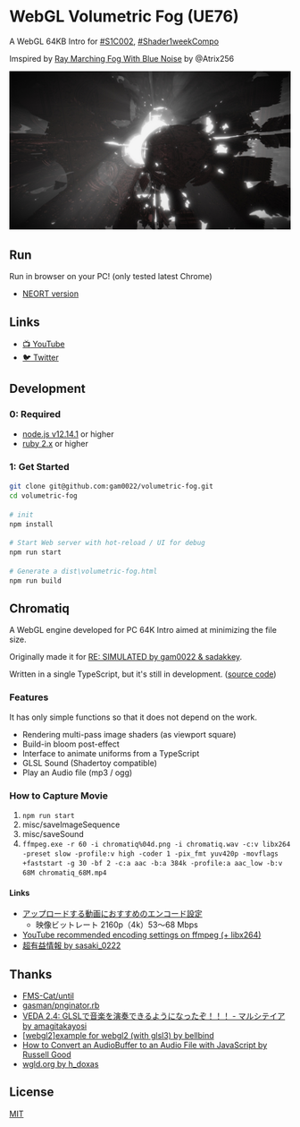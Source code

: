 # WebGL Volumetric Fog (UE76)

A WebGL 64KB Intro for [#S1C002](https://neort.io/tag/bqr6ous3p9f48fkis91g), [#Shader1weekCompo](https://neort.io/tag/br0go2s3p9f194rkgmj0)

Imspired by [Ray Marching Fog With Blue Noise](https://blog.demofox.org/2020/05/10/ray-marching-fog-with-blue-noise/) by @Atrix256

![volumetric-fog.jpg](volumetric-fog.jpg)

## Run

Run in browser on your PC! (only tested latest Chrome)

- [NEORT version](https://neort.io/art/br0go2k3p9f194rkgmgg)

## Links

- [:tv: YouTube](https://youtu.be/8BEFyZzk6jI)
- [:bird: Twitter](https://twitter.com/gam0022/status/1261967964955279360/)

## Development

### 0: Required

- [node.js v12.14.1](https://nodejs.org/ja/) or higher
- [ruby 2.x](https://www.ruby-lang.org/ja/downloads/) or higher

### 1: Get Started

```sh
git clone git@github.com:gam0022/volumetric-fog.git
cd volumetric-fog

# init
npm install

# Start Web server with hot-reload / UI for debug
npm run start

# Generate a dist\volumetric-fog.html
npm run build
```

## Chromatiq

A WebGL engine developed for PC 64K Intro aimed at minimizing the file size.

Originally made it for [RE: SIMULATED by gam0022 & sadakkey](https://github.com/gam0022/resimulated).

Written in a single TypeScript, but it's still in development. ([source code](https://github.com/gam0022/resimulated/blob/master/src/chromatiq.ts))

### Features

It has only simple functions so that it does not depend on the work.

- Rendering multi-pass image shaders (as viewport square)
- Build-in bloom post-effect
- Interface to animate uniforms from a TypeScript
- GLSL Sound (Shadertoy compatible)
- Play an Audio file (mp3 / ogg)

### How to Capture Movie

1. `npm run start`
2. misc/saveImageSequence
3. misc/saveSound
4. `ffmpeg.exe -r 60 -i chromatiq%04d.png -i chromatiq.wav -c:v libx264 -preset slow -profile:v high -coder 1 -pix_fmt yuv420p -movflags +faststart -g 30 -bf 2 -c:a aac -b:a 384k -profile:a aac_low -b:v 68M chromatiq_68M.mp4`

#### Links

- [アップロードする動画におすすめのエンコード設定](https://support.google.com/youtube/answer/1722171?hl=ja)
    - 映像ビットレート 2160p（4k）53～68 Mbps
- [YouTube recommended encoding settings on ffmpeg (+ libx264)](https://gist.github.com/mikoim/27e4e0dc64e384adbcb91ff10a2d3678)
- [超有益情報 by sasaki_0222](https://twitter.com/sasaki_0222/status/1248910333835530241)

## Thanks

- [FMS-Cat/until](https://github.com/FMS-Cat/until)
- [gasman/pnginator.rb](https://gist.github.com/gasman/2560551)
- [VEDA 2.4: GLSLで音楽を演奏できるようになったぞ！！！ - マルシテイア by amagitakayosi](https://blog.amagi.dev/entry/veda-sound)
- [[webgl2]example for webgl2 (with glsl3) by bellbind](https://gist.github.com/bellbind/8c98bb86cfd064d944312b09b98af1b9)
- [How to Convert an AudioBuffer to an Audio File with JavaScript by Russell Good](https://www.russellgood.com/how-to-convert-audiobuffer-to-audio-file/)
- [wgld.org by h_doxas](https://wgld.org/)

## License

[MIT](LICENSE)
